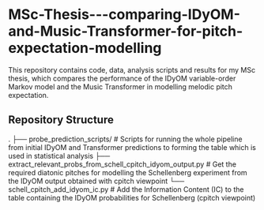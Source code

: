 # MSc-Thesis---comparing-IDyOM-and-Music-Transformer-for-pitch-expectation-modelling


This repository contains code, data, analysis scripts and results for my MSc thesis, which compares the performance of the IDyOM variable-order Markov model and the Music Transformer in modelling melodic pitch expectation.

## Repository Structure
.
├── probe_prediction_scripts/                                                           # Scripts for running the whole pipeline from initial IDyOM and Transformer predictions to forming the table which is used in statistical analysis
    ├── extract_relevant_probs_from_schell_cpitch_idyom_output.py                       # Get the required diatonic pitches for modelling the Schellenberg experiment from the IDyOM output obtained with cpitch viewpoint
    └── schell_cpitch_add_idyom_ic.py                                                   # Add the Information Content (IC) to the table containing the IDyOM probabilities for Schellenberg (cpitch viewpoint)

